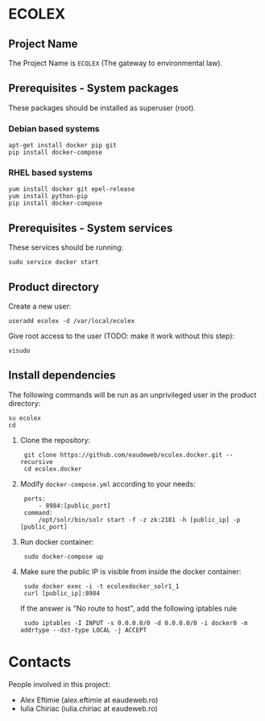 ECOLEX
======


Project Name
------------
The Project Name is `ECOLEX` (The gateway to environmental law).


Prerequisites - System packages
-------------------------------

These packages should be installed as superuser (root).

### Debian based systems ###

    apt-get install docker pip git
    pip install docker-compose

### RHEL based systems ###

    yum install docker git epel-release
    yum install python-pip
    pip install docker-compose

Prerequisites - System services
-------------------------------

These services should be running:

    sudo service docker start


Product directory
-----------------

Create a new user:

    useradd ecolex -d /var/local/ecolex

Give root access to the user (TODO: make it work without this step):

    visudo


Install dependencies
--------------------
The following commands will be run as an unprivileged user in the product
directory:

    su ecolex
    cd

1. Clone the repository:

        git clone https://github.com/eaudeweb/ecolex.docker.git --recursive
        cd ecolex.docker

2. Modify `docker-compose.yml` according to your needs:

        ports:
            - 8984:[public_port]
        command:
            /opt/solr/bin/solr start -f -z zk:2181 -h [public_ip] -p [public_port]


3. Run docker container:

        sudo docker-compose up

4. Make sure the public IP is visible from inside the docker container:


        sudo docker exec -i -t ecolexdocker_solr1_1
        curl [public_ip]:8984

    If the answer is "No route to host", add the following iptables rule
    
        sudo iptables -I INPUT -s 0.0.0.0/0 -d 0.0.0.0/0 -i docker0 -m addrtype --dst-type LOCAL -j ACCEPT


Contacts
========

People involved in this project:

* Alex Eftimie (alex.eftimie at eaudeweb.ro)
* Iulia Chiriac (iulia.chiriac at eaudeweb.ro)
